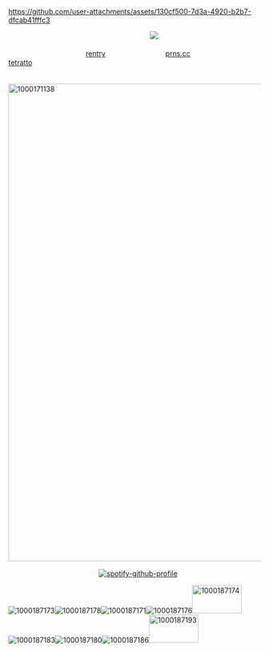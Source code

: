 
https://github.com/user-attachments/assets/130cf500-7d3a-4920-b2b7-dfcab41fffc3



ㅤㅤㅤㅤㅤㅤㅤㅤㅤㅤㅤㅤㅤㅤㅤㅤㅤㅤㅤㅤㅤㅤ![](https://komarev.com/ghpvc/?username=lustangel&label=Soldiers&color=000000)


ㅤㅤㅤㅤㅤㅤㅤㅤㅤㅤㅤㅤ[rentry](https://rentry.co/dolph) ㅤㅤㅤㅤㅤㅤㅤㅤㅤ[prns.cc](https://pronouns.cc/@dolph) ㅤㅤㅤㅤㅤㅤㅤㅤㅤ[tetratto](https://tetratto.com/@xan)

ㅤㅤㅤㅤㅤ<img width="735" height="955" alt="1000171138" src="https://github.com/user-attachments/assets/371505d8-04be-401e-9a17-b3976f291c13" />

ㅤㅤㅤㅤㅤㅤㅤㅤㅤㅤㅤㅤㅤㅤ[![spotify-github-profile](https://spotify-github-profile.kittinanx.com/api/view?uid=31zbblnlr2w65oeixrz3ikwwf7xq&cover_image=true&theme=novatorem&show_offline=true&background_color=121212&interchange=true&bar_color=454545&bar_color_cover=false)](https://github.com/kittinan/spotify-github-profile)

![1000187173](https://github.com/user-attachments/assets/6ebe8fd4-a363-4daa-a862-7c6d2393a890)![1000187178](https://github.com/user-attachments/assets/831adff3-15a1-4442-b9d1-5ff09489163c)![1000187171](https://github.com/user-attachments/assets/78333138-ca6a-4669-9530-1784ef96740e)![1000187176](https://github.com/user-attachments/assets/45306544-58dc-4cfa-9184-e0cb21aabbf2)<img width="99" height="56" alt="1000187174" src="https://github.com/user-attachments/assets/d26c7119-ed41-429a-99cc-3271677b7914" />![1000187183](https://github.com/user-attachments/assets/f43ac18a-b525-4d85-96c5-b4995aaffddc)![1000187180](https://github.com/user-attachments/assets/40fa23d8-d193-42fa-8994-dd51f94a3084)![1000187186](https://github.com/user-attachments/assets/ff3aa070-9aab-45bd-965b-86c3d6043235)<img width="99" height="56" alt="1000187193" src="https://github.com/user-attachments/assets/d3328fea-fb3c-4b01-9991-056059aa1cb2" />
